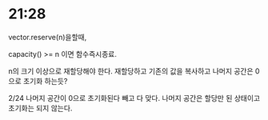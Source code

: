 # 21:28

vector.reserve(n)을할때,

capacity() >= n 이면 함수즉시종료.

n의 크기 이상으로 재할당해야 한다.
재할당하고 기존의 값을 복사하고 나머지 공간은 0으로 초기화 하는듯?

2/24
나머지 공간이 0으로 초기화된다 빼고 다 맞다.
나머지 공간은 할당만 된 상태이고 초기화는 되지 않는다.